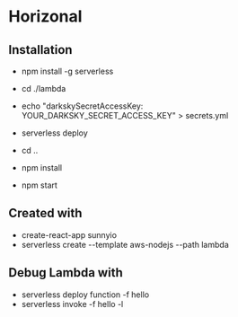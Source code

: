 # Horizonal

## Installation

* npm install -g serverless
* cd ./lambda
* echo "darkskySecretAccessKey: YOUR_DARKSKY_SECRET_ACCESS_KEY" > secrets.yml
* serverless deploy

* cd ..
* npm install
* npm start

## Created with

* create-react-app sunnyio
* serverless create --template aws-nodejs --path lambda

## Debug Lambda with

* serverless deploy function -f hello
* serverless invoke -f hello -l
